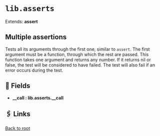 # `lib.asserts`

Extends: **assert**

## Multiple assertions

Tests all its arguments through the first one, similar to `assert`.
The first argument must be a function, through which the rest are passed.
This function takes one argument and returns any number.
If it returns nil or false, the test will be considered to have failed.
The test will also fail if an error occurs during the test.

## 📜 Fields

+ **__call : lib.asserts.__call**

## 🖇️ Links

[Back to root](../???)
